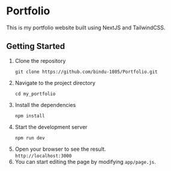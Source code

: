 # Portfolio

This is my portfolio website built using NextJS and TailwindCSS.

## Getting Started

1. Clone the repository <br />
   ```
   git clone https://github.com/bindu-1805/Portfolio.git
   ```
2. Navigate to the project directory <br />
   ```
   cd my_portfolio
   ```
3. Install the dependencies <br />
   ```
   npm install
   ```
4. Start the development server <br />
   ```
   npm run dev
   ```
5. Open your browser to see the result. <br />
   `
   http://localhost:3000
   `
6. You can start editing the page by modifying `app/page.js`.



